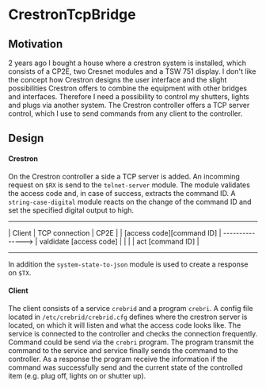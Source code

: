 # CrestronTcpBridge

## Motivation

2 years ago I bought a house where a crestron system is installed, which consists of a CP2E, two Cresnet modules and a TSW 751 display. I don't like the concept how Crestron designs the user interface and the slight possibilities Crestron offers to combine the equipment with other bridges and interfaces. Therefore I need a possibility to control my shutters, lights and plugs via another system. The Crestron controller offers a TCP server control, which I use to send commands from any client to the controller.  

## Design

#### Crestron

On the Crestron controller a side a TCP server is added. An incomming request on `$RX` is send to the `telnet-server` module. The module validates the access code and, in case of success, extracts the command ID. A `string-case-digital` module reacts on the change of the command ID and set the specified digital output to high. 

-----------------------------                  --------------------------- 
| Client                    |  TCP connection  | CP2E                    |
| [access code][command ID] | ---------------> | valdidate [access code] |
|                           |                  | act [command ID]        |
-----------------------------                  ---------------------------

In addition the `system-state-to-json` module is used to create a response on `$TX`. 

#### Client

The client consists of a service `crebrid` and a program `crebri`. A config file located in `/etc/crebrid/crebrid.cfg` defines where the crestron server is located, on which it will listen and what the access code looks like. The service is connected to the controller and checks the connection frequently. Command could be send via the `crebri` program. The program transmit the command to the service and service finally sends the command to the controller. As a response the program receive the information if the command was successfully send and the current state of the controlled item (e.g. plug off, lights on or shutter up). 
